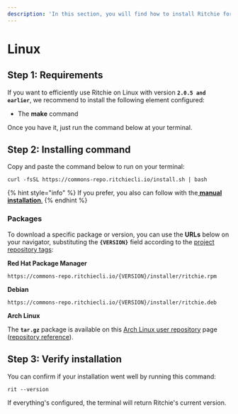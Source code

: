 ```yaml
---
description: 'In this section, you will find how to install Ritchie for Linux.'
---
```


# Linux

## Step 1: Requirements

If you want to efficiently use Ritchie on Linux with version **`2.0.5 and earlier`**, we recommend to install the following element configured:

* The **make** command

Once you have it, just run the command below at your terminal. 

## Step 2: Installing command

Copy and paste the command below to run on your terminal: 

```text
curl -fsSL https://commons-repo.ritchiecli.io/install.sh | bash
```

{% hint style="info" %}
If you prefer, you also can follow with the[ **manual installation**.](manual-installation.md)
{% endhint %}

### Packages

To download a specific package or version, you can use the **URLs** below on your navigator,  substituting the **`{VERSION}`** field according to the [project repository tags](https://github.com/ZupIT/ritchie-cli/tags):

**Red Hat Package Manager**

```text
https://commons-repo.ritchiecli.io/{VERSION}/installer/ritchie.rpm
```

**Debian**

```text
https://commons-repo.ritchiecli.io/{VERSION}/installer/ritchie.deb
```

**Arch Linux**

The **`tar.gz`** package is available on this [Arch Linux user repository](https://aur.archlinux.org/packages/ritchie-cli/) page \([repository reference](https://github.com/avelino/ritchie-cli-archpack)\).

## Step 3: Verify installation 

You can confirm if your installation went well by running this command: 

```text
rit --version
```

If everything's configured, the terminal will return Ritchie's current version.  

